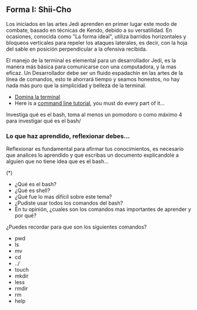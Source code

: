 ## Forma I: Shii-Cho

Los iniciados en las artes Jedi aprenden en primer lugar este modo de combate, basado en técnicas de Kendo, debido a su versatilidad. En ocasiones, conocida como "La forma ideal", utiliza barridos horizontales y bloqueos verticales para repeler los ataques laterales, es decir, con la hoja del sable en posición perpendicular a la ofensiva recibida.

El manejo de la terminal es elemental para un desarrollador Jedi, es la manera más básica para comunicarse con una computadora, y la mas eficaz. Un Desarrollador debe ser un fluido espadachín en las artes de la línea de comandos, esto te ahorrará tiempo y seamos honestos, no hay nada más puro que la simplicidad y belleza de la terminal.

- [Domina la terminal](https://youtu.be/ZCrthZzL3L8)
- Here is a [command line tutorial](http://cli.learncodethehardway.org/book/), you must do every part of it...


Investiga qué es el bash, toma al menos un pomodoro o como máximo 4 para investigar qué es el bash/


### Lo que haz aprendido, reflexionar debes...
Reflexionar es fundamental para afirmar tus conocimientos, es necesario que analices lo aprendido y que escribas un documento explicandole a alguien que no tiene idea que es el bash...

(\*)

- ¿Qué es el bash?
- ¿Qué es shell?
- ¿Qué fue lo mas difícil sobre este tema?
- ¿Pudiste usar todos los comandos del bash?
- En tu opinión, ¿cuales son los comandos mas importantes de aprender y por qué?

¿Puedes recordar para que son los siguientes comandos?

- pwd
- ls
- mv
- cd
- ../
- touch
- mkdir
- less
- rmdir
- rm
- help
